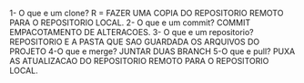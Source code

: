 1-  O que e um clone?
 R = FAZER UMA COPIA DO REPOSITORIO  REMOTO PARA O REPOSITORIO LOCAL.
 2- O que e um commit?
 COMMIT EMPACOTAMENTO DE  ALTERACOES.
 3- O que e um repositorio?
  REPOSITORIO E A PASTA QUE  SAO GUARDADA OS ARQUIVOS DO PROJETO
 4-O que e merge?
  JUNTAR DUAS BRANCH
  5-O que e pull?
   PUXA AS ATUALIZACAO DO REPOSITORIO REMOTO PARA O REPOSITORIO LOCAL.